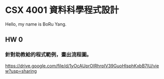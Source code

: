 # CSX 4001 資料科學程式設計

Hello, my name is BoRu Yang.

## HW 0
### 針對助教給的程式範例，畫出流程圖。

https://drive.google.com/file/d/1yOcAUprOIRhrpIV39GuoHIsphKxbB7IU/view?usp=sharing
